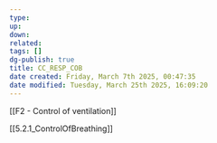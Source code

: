 ```yaml
---
type: 
up: 
down: 
related: 
tags: []
dg-publish: true
title: CC_RESP_COB
date created: Friday, March 7th 2025, 00:47:35
date modified: Tuesday, March 25th 2025, 16:09:20
---
```


[[F2 - Control of ventilation]]

[[5.2.1_ControlOfBreathing]]
